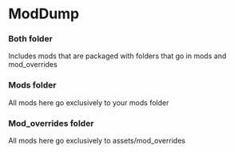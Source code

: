 # ModDump

### Both folder
Includes mods that are packaged with folders that go in mods and mod_overrides

### Mods folder
All mods here go exclusively to your mods folder

### Mod_overrides folder
All mods here go exclusively to assets/mod_overrides
